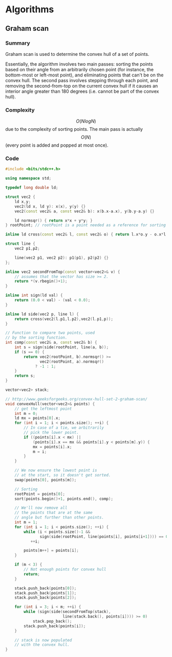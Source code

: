 # Algorithms

## Graham scan

### Summary

Graham scan is used to determine the convex hull of a set of points.

Essentially, the algorithm involves two main passes: sorting the points based on their angle from an arbitrarily chosen point \(for instance, the bottom-most or left-most point\), and eliminating points that can't be on the convex hull. The second pass involves stepping through each point, and removing the second-from-top on the current convex hull if it causes an interior angle greater than 180 degrees \(i.e. cannot be part of the convex hull\).

### Complexity

$$O(NlogN)$$ due to the complexity of sorting points. The main pass is actually $$O(N)$$ \(every point is added and popped at most once\).

### Code

```cpp
#include <bits/stdc++.h>

using namespace std;

typedef long double ld;

struct vec2 {
    ld x,y;
    vec2(ld x, ld y): x(x), y(y) {}
    vec2(const vec2& a, const vec2& b): x(b.x-a.x), y(b.y-a.y) {}

    ld normsqr() { return x*x + y*y; }
} rootPoint; // rootPoint is a point needed as a reference for sorting

inline ld cross(const vec2& l, const vec2& o) { return l.x*o.y - o.x*l.y; }

struct line {
    vec2 p1,p2;

    line(vec2 p1, vec2 p2): p1(p1), p2(p2) {}
};

inline vec2 secondFromTop(const vector<vec2>& v) {
    // assumes that the vector has size >= 2.
    return *(v.rbegin()+1);
}

inline int sign(ld val) {
    return (0.0 < val) - (val < 0.0);
}

inline ld side(vec2 p, line l) {
    return cross(vec2(l.p1,l.p2),vec2(l.p1,p));
}

// Function to compare two points, used
// by the sorting function.
int comp(const vec2& a, const vec2& b) {
    int s = sign(side(rootPoint, line(a, b));
    if (s == 0) {
        return vec2(rootPoint, b).normsqr() >=
               vec2(rootPoint, a).normsqr()
             ? -1 : 1;
    }
    return s;
}

vector<vec2> stack;

// http://www.geeksforgeeks.org/convex-hull-set-2-graham-scan/
void convexHull(vector<vec2>& points) {
    // get the leftmost point
    int m = 0;
    ld mx = points[0].x;
    for (int i = 1; i < points.size(); ++i) {
        // In case of a tie, we arbitrarily
        // pick the lower point.
        if ((points[i].x < mx) ||
            (points[i].x == mx && points[i].y < points[m].y)) {
            mx = points[i].x;
            m = i;
        }
    }

    // We now ensure the lowest point is
    // at the start, so it doesn't get sorted.
    swap(points[0], points[m]);

    // Sorting
    rootPoint = points[0];
    sort(points.begin()+1, points.end(), comp);

    // We'll now remove all
    // the points that are at the same
    // angle but further than other points.
    int m = 1;
    for (int i = 1; i < points.size(); ++i) {
        while (i < points.size()-1 &&
               sign(side(rootPoint, line(points[i], points[i+1]))) == 0)
           ++i;

        points[m++] = points[i];
    }

    if (m < 3) {
        // Not enough points for convex hull
        return;
    }

    stack.push_back(points[0]);
    stack.push_back(points[1]);
    stack.push_back(points[2]);

    for (int i = 3; i < m; ++i) {
        while (sign(side(secondFromTop(stack),
                         line(stack.back(), points[i]))) >= 0)
            stack.pop_back();
        stack.push_back(points[i]);
    }

    // stack is now populated
    // with the convex hull.
}
```




